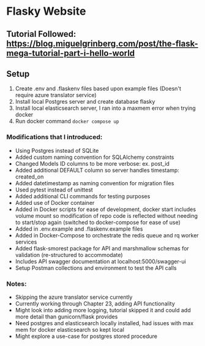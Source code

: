 # Flasky Website
## Tutorial Followed: https://blog.miguelgrinberg.com/post/the-flask-mega-tutorial-part-i-hello-world

## Setup
1. Create .env and .flaskenv files based upon example files (Doesn't require azure translator service)
2. Install local Postgres server and create database flasky
3. Install local elasticsearch server, I ran into a maxmem error when trying docker
4. Run docker command `docker compose up`

### Modifications that I introduced:
- Using Postgres instead of SQLite
- Added custom naming convention for SQLAlchemy constraints
- Changed Models ID columns to be more verbose: ex. post_id
- Added additional DEFAULT column so server handles timestamp: created_on
- Added datetimestamp as naming convention for migration files
- Used pytest instead of unittest
- Added additional CLI commands for testing purposes
- Added use of Docker container
- Added in Docker scripts for ease of development, docker start includes volume mount so modification of repo code is reflected without needing to start/stop again (switched to docker-compose for ease of use)
- Added in .env.example and .flaskenv.example files
- Added in Docker-Compose to orchestrate the redis queue and rq worker services
- Added flask-smorest package for API and marshmallow schemas for validation (re-structured to accommodate)
- Includes API swagger documentation at localhost:5000/swagger-ui
- Setup Postman collections and environment to test the API calls

### Notes:
- Skipping the azure translator service currently
- Currently working through Chapter 23, adding API functionality
- Might look into adding more logging, tutorial skipped it and could add more detail than gunicorn/flask provides
- Need postgres and elasticsearch locally installed, had issues with max mem for docker elasticsearch so kept local
- Might explore a use-case for postgres stored procedure
